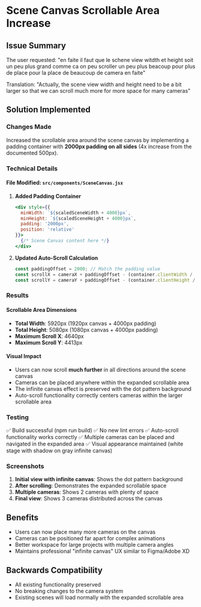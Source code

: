 # Scene Canvas Scrollable Area Increase

## Issue Summary
The user requested: "en faite il faut que le schene view witdth et height soit un peu plus grand comme ca on peu scroller un peu plus beacoup pour plus de place pour la place de beaucoup de camera en faite"

Translation: "Actually, the scene view width and height need to be a bit larger so that we can scroll much more for more space for many cameras"

## Solution Implemented

### Changes Made
Increased the scrollable area around the scene canvas by implementing a padding container with **2000px padding on all sides** (4x increase from the documented 500px).

### Technical Details

#### File Modified: `src/components/SceneCanvas.jsx`

1. **Added Padding Container**
   ```jsx
   <div style={{
     minWidth: `${scaledSceneWidth + 4000}px`,
     minHeight: `${scaledSceneHeight + 4000}px`,
     padding: '2000px',
     position: 'relative'
   }}>
     {/* Scene Canvas content here */}
   </div>
   ```

2. **Updated Auto-Scroll Calculation**
   ```jsx
   const paddingOffset = 2000; // Match the padding value
   const scrollX = cameraX + paddingOffset - (container.clientWidth / 2);
   const scrollY = cameraY + paddingOffset - (container.clientHeight / 2);
   ```

### Results

#### Scrollable Area Dimensions
- **Total Width**: 5920px (1920px canvas + 4000px padding)
- **Total Height**: 5080px (1080px canvas + 4000px padding)
- **Maximum Scroll X**: 4640px
- **Maximum Scroll Y**: 4413px

#### Visual Impact
- Users can now scroll **much further** in all directions around the scene canvas
- Cameras can be placed anywhere within the expanded scrollable area
- The infinite canvas effect is preserved with the dot pattern background
- Auto-scroll functionality correctly centers cameras within the larger scrollable area

### Testing
✅ Build successful (npm run build)
✅ No new lint errors
✅ Auto-scroll functionality works correctly
✅ Multiple cameras can be placed and navigated in the expanded area
✅ Visual appearance maintained (white stage with shadow on gray infinite canvas)

### Screenshots
1. **Initial view with infinite canvas**: Shows the dot pattern background
2. **After scrolling**: Demonstrates the expanded scrollable space
3. **Multiple cameras**: Shows 2 cameras with plenty of space
4. **Final view**: Shows 3 cameras distributed across the canvas

## Benefits
- Users can now place many more cameras on the canvas
- Cameras can be positioned far apart for complex animations
- Better workspace for large projects with multiple camera angles
- Maintains professional "infinite canvas" UX similar to Figma/Adobe XD

## Backwards Compatibility
- All existing functionality preserved
- No breaking changes to the camera system
- Existing scenes will load normally with the expanded scrollable area
